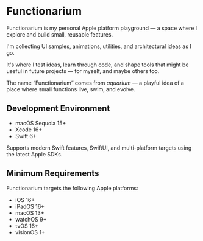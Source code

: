 # Functionarium

Functionarium is my personal Apple platform playground — a space where I explore and build small, reusable features.

I'm collecting UI samples, animations, utilities, and architectural ideas as I go.

It's where I test ideas, learn through code, and shape tools that might be useful in future projects — for myself, and maybe others too.

The name “Functionarium” comes from *aquarium* — a playful idea of a place where small functions live, swim, and evolve.

## Development Environment

- macOS Sequoia 15+
- Xcode 16+
- Swift 6+

Supports modern Swift features, SwiftUI, and multi-platform targets using the latest Apple SDKs.

## Minimum Requirements

Functionarium targets the following Apple platforms:

- iOS 16+
- iPadOS 16+
- macOS 13+
- watchOS 9+
- tvOS 16+
- visionOS 1+
